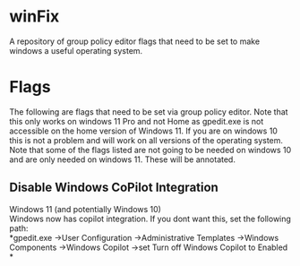 # winFix
A repository of group policy editor flags that need to be set to make windows a useful operating system.

# Flags
<p> The following are flags that need to be set via group policy editor. Note that this only works on windows
    11 Pro and not Home as gpedit.exe is not accessible on the home version of Windows 11. If you are on windows
    10 this is not a problem and will work on all versions of the operating system. Note that some of the flags
    listed are not going to be needed on windows 10 and are only needed on windows 11. These will be annotated. 
</p>

## Disable Windows CoPilot Integration
<p> Windows 11 (and potentially Windows 10) <br>
    Windows now has copilot integration. If you dont want this, set the following path: <br>
    *gpedit.exe ->User Configuration ->Administrative Templates ->Windows Components ->Windows Copilot ->set Turn off Windows Copilot to Enabled *
</p>
